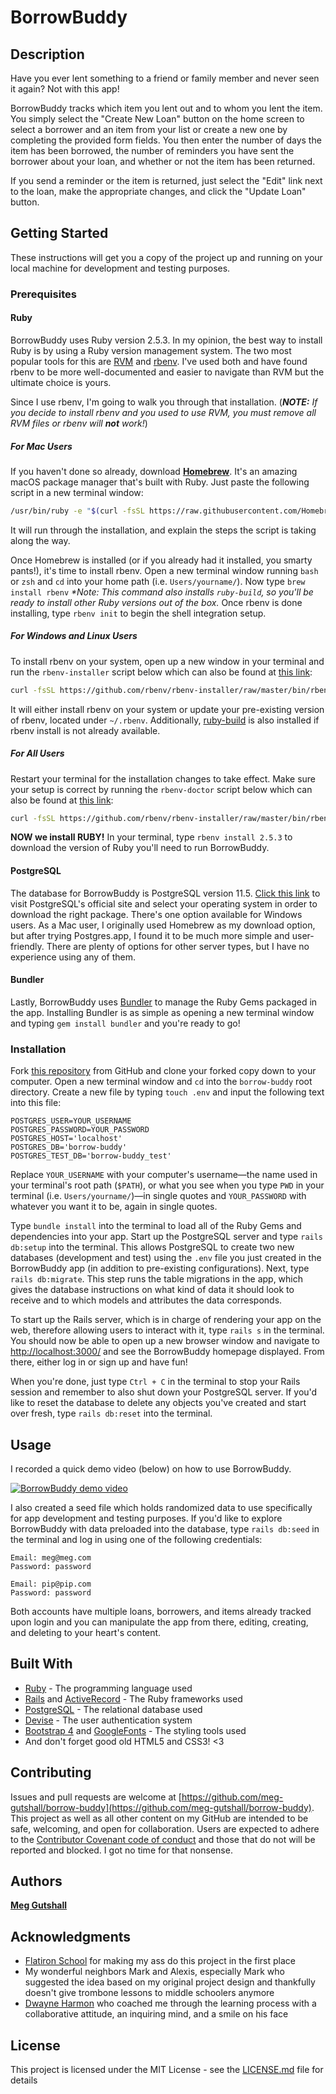 # BorrowBuddy

## Description

Have you ever lent something to a friend or family member and never seen it again? Not with this app!

BorrowBuddy tracks which item you lent out and to whom you lent the item. You simply select the "Create New Loan" button on the home screen to select a borrower and an item from your list or create a new one by completing the provided form fields. You then enter the number of days the item has been borrowed, the number of reminders you have sent the borrower about your loan, and whether or not the item has been returned.

If you send a reminder or the item is returned, just select the "Edit" link next to the loan, make the appropriate changes, and click the "Update Loan" button.

## Getting Started

These instructions will get you a copy of the project up and running on your local machine for development and testing purposes.

### Prerequisites

#### Ruby

BorrowBuddy uses Ruby version 2.5.3. In my opinion, the best way to install Ruby is by using a Ruby version management system. The two most popular tools for this are [RVM](https://rvm.io/) and [rbenv](https://github.com/rbenv/rbenv). I've used both and have found rbenv to be more well-documented and easier to navigate than RVM but the ultimate choice is yours.

Since I use rbenv, I'm going to walk you through that installation. (_**NOTE:** If you decide to install rbenv and you used to use RVM, you must remove all RVM files or rbenv will **not** work!_)

##### For Mac Users

If you haven't done so already, download **[Homebrew](https://brew.sh/)**. It's an amazing macOS package manager that's built with Ruby. Just paste the following script in a new terminal window:

```bash
/usr/bin/ruby -e "$(curl -fsSL https://raw.githubusercontent.com/Homebrew/install/master/install)"
```

It will run through the installation, and explain the steps the script is taking along the way.

Once Homebrew is installed (or if you already had it installed, you smarty pants!), it's time to install rbenv. Open a new terminal window running `bash` or `zsh` and `cd` into your home path (i.e. `Users/yourname/`). Now type `brew install rbenv` _*Note: This command also installs `ruby-build`, so you'll be ready to install other Ruby versions out of the box._ Once rbenv is done installing, type `rbenv init` to begin the shell integration setup.

##### For Windows and Linux Users

To install rbenv on your system, open up a new window in your terminal and run the `rbenv-installer` script below which can also be found at [this link](https://github.com/rbenv/rbenv-installer#rbenv-installer):

```bash
curl -fsSL https://github.com/rbenv/rbenv-installer/raw/master/bin/rbenv-installer | bash
```

It will either install rbenv on your system or update your pre-existing version of rbenv, located under `~/.rbenv`. Additionally, [ruby-build](https://github.com/rbenv/ruby-build) is also installed if rbenv install is not already available.

##### For All Users

Restart your terminal for the installation changes to take effect. Make sure your setup is correct by running the `rbenv-doctor` script below which can also be found at [this link](https://github.com/rbenv/rbenv-installer#rbenv-installer):

```bash
curl -fsSL https://github.com/rbenv/rbenv-installer/raw/master/bin/rbenv-doctor | bash
```

**NOW we install RUBY!**
In your terminal, type `rbenv install 2.5.3` to download the version of Ruby you'll need to run BorrowBuddy.

#### PostgreSQL

The database for BorrowBuddy is PostgreSQL version 11.5. [Click this link](https://www.postgresql.org/download/) to visit PostgreSQL's official site and select your operating system in order to download the right package. There's one option available for Windows users. As a Mac user, I originally used Homebrew as my download option, but after trying Postgres.app, I found it to be much more simple and user-friendly. There are plenty of options for other server types, but I have no experience using any of them.

#### Bundler

Lastly, BorrowBuddy uses [Bundler](https://bundler.io/) to manage the Ruby Gems packaged in the app. Installing Bundler is as simple as opening a new terminal window and typing `gem install bundler` and you're ready to go!

### Installation

Fork [this repository](https://github.com/meg-gutshall/borrow-buddy) from GitHub and clone your forked copy down to your computer. Open a new terminal window and `cd` into the `borrow-buddy` root directory. Create a new file by typing `touch .env` and input the following text into this file:

```
POSTGRES_USER=YOUR_USERNAME
POSTGRES_PASSWORD=YOUR_PASSWORD
POSTGRES_HOST='localhost'
POSTGRES_DB='borrow-buddy'
POSTGRES_TEST_DB='borrow-buddy_test'
```

Replace `YOUR_USERNAME` with your computer's username—the name used in your terminal's root path (`$PATH`), or what you see when you type `PWD` in your terminal (i.e. `Users/yourname/`)—in single quotes and `YOUR_PASSWORD` with whatever you want it to be, again in single quotes.

Type `bundle install` into the terminal to load all of the Ruby Gems and dependencies into your app. Start up the PostgreSQL server and type `rails db:setup` into the terminal. This allows PostgreSQL to create two new databases (development and test) using the `.env` file you just created in the BorrowBuddy app (in addition to pre-existing configurations). Next, type `rails db:migrate`. This step runs the table migrations in the app, which gives the database instructions on what kind of data it should look to receive and to which models and attributes the data corresponds.

To start up the Rails server, which is in charge of rendering your app on the web, therefore allowing users to interact with it, type `rails s` in the terminal. You should now be able to open up a new browser window and navigate to [http://localhost:3000/](http://localhost:3000/) and see the BorrowBuddy homepage displayed. From there, either log in or sign up and have fun!

When you're done, just type `Ctrl + C` in the terminal to stop your Rails session and remember to also shut down your PostgreSQL server. If you'd like to reset the database to delete any objects you've created and start over fresh, type `rails db:reset` into the terminal.

## Usage

I recorded a quick demo video (below) on how to use BorrowBuddy.

[![BorrowBuddy demo video](https://img.youtube.com/vi/44WTSYbJbV8/0.jpg)](https://youtu.be/44WTSYbJbV8)

I also created a seed file which holds randomized data to use specifically for app development and testing purposes. If you'd like to explore BorrowBuddy with data preloaded into the database, type `rails db:seed` in the terminal and log in using one of the following credentials:

```
Email: meg@meg.com
Password: password

Email: pip@pip.com
Password: password
```

Both accounts have multiple loans, borrowers, and items already tracked upon login and you can manipulate the app from there, editing, creating, and deleting to your heart's content.

<!-- ## Tests -->

<!-- Explain how to run the automated tests for this system -->

<!-- ### End to End Tests -->

<!-- Explain what these tests test and why

```
Give an example
``` -->

<!-- ### Coding Style Tests -->

<!-- Explain what these tests test and why

```
Give an example
``` -->

<!-- ## Deployment -->

<!-- Add additional notes about how to deploy this on a live system (i.e. need to include GOOGLE_CLIENT_ID and GOOGLE_CLIENT_SECRET in `.env` file) -->

## Built With

* [Ruby](https://www.ruby-lang.org/en/) - The programming language used
* [Rails](https://rubyonrails.org/) and [ActiveRecord](https://apidock.com/rails/ActiveRecord/Base) - The Ruby frameworks used
* [PostgreSQL](https://www.postgresql.org/) - The relational database used
* [Devise](http://devise.plataformatec.com.br/) - The user authentication system
* [Bootstrap 4](https://getbootstrap.com/) and [GoogleFonts](https://fonts.google.com/) - The styling tools used
* And don't forget good old HTML5 and CSS3! <3

## Contributing

Issues and pull requests are welcome at [https://github.com/meg-gutshall/borrow-buddy](https://github.com/meg-gutshall/borrow-buddy). This project as well as all other content on my GitHub are intended to be safe, welcoming, and open for collaboration. Users are expected to adhere to the [Contributor Covenant code of conduct](https://www.contributor-covenant.org/version/1/4/code-of-conduct) and those that do not will be reported and blocked. I got no time for that nonsense.

<!-- ## Versioning -->

<!-- We use [SemVer](http://semver.org/) for versioning. For the versions available, see the [tags on this repository](https://github.com/your/project/tags). -->

## Authors

**[Meg Gutshall](https://github.com/meg-gutshall/)**

## Acknowledgments

* [Flatiron School](https://flatironschool.com/) for making my ass do this project in the first place
* My wonderful neighbors Mark and Alexis, especially Mark who suggested the idea based on my original project design and thankfully doesn't give trombone lessons to middle schoolers anymore
* [Dwayne Harmon](https://github.com/dwyn) who coached me through the learning process with a collaborative attitude, an inquiring mind, and a smile on his face

## License

This project is licensed under the MIT License - see the [LICENSE.md](LICENSE.md) file for details
